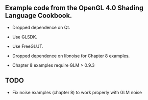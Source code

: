 Example code from the OpenGL 4.0 Shading Language Cookbook.
----------------------------------------------------
* Dropped dependence on Qt.
* Use GLSDK.
* Use FreeGLUT.
* Dropped dependence on libnoise for Chapter 8 examples.

* Chapter 8 examples require GLM > 0.9.3

TODO
--------------
* Fix noise examples (chapter 8) to work properly with GLM noise

